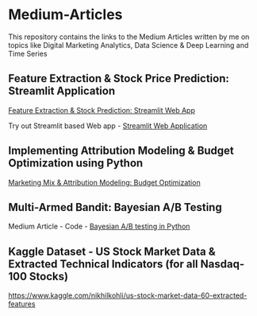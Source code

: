 # Medium-Articles
This repository contains the links to the Medium Articles written by me on topics like Digital Marketing Analytics, Data Science &amp; Deep Learning and Time Series


## Feature Extraction & Stock Price Prediction: Streamlit Application
[Feature Extraction & Stock Prediction: Streamlit Web App](https://medium.com/@Nikhilkohli1/extracting-features-for-stock-prediction-streamlit-based-application-a97afc55d926) 

Try out Streamlit based Web app - [Streamlit Web Application](https://stock-prediction-dashboard.herokuapp.com/)

## Implementing Attribution Modeling & Budget Optimization using Python 
[Marketing Mix & Attribution Modeling: Budget Optimization](https://medium.com/@Nikhilkohli1/understanding-attribution-modeling-budget-optimization-in-digital-marketing-using-python-8d145e0db2b)

## Multi-Armed Bandit: Bayesian A/B Testing
Medium Article - 
Code - [Bayesian A/B testing in Python](https://github.com/Nikhilkohli1/Multi-Armed-bandit-Bayesian-A-B-Testing)

## Kaggle Dataset - US Stock Market Data & Extracted Technical Indicators (for all Nasdaq-100 Stocks) 
https://www.kaggle.com/nikhilkohli/us-stock-market-data-60-extracted-features
